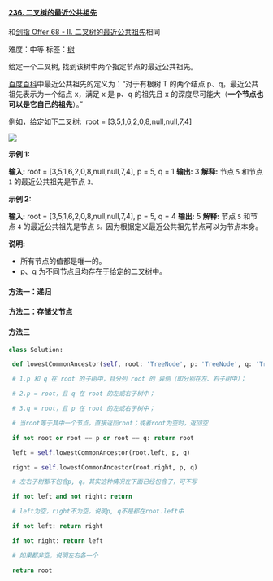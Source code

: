 #### [236\. 二叉树的最近公共祖先](https://leetcode-cn.com/problems/lowest-common-ancestor-of-a-binary-tree/)
和[剑指 Offer 68 - II. 二叉树的最近公共祖先](https://leetcode-cn.com/problems/er-cha-shu-de-zui-jin-gong-gong-zu-xian-lcof/)相同

难度：中等
标签：[树](../Topic/树.md)

给定一个二叉树, 找到该树中两个指定节点的最近公共祖先。

[百度百科](https://baike.baidu.com/item/%E6%9C%80%E8%BF%91%E5%85%AC%E5%85%B1%E7%A5%96%E5%85%88/8918834?fr=aladdin)中最近公共祖先的定义为：“对于有根树 T 的两个结点 p、q，最近公共祖先表示为一个结点 x，满足 x 是 p、q 的祖先且 x 的深度尽可能大（**一个节点也可以是它自己的祖先**）。”

例如，给定如下二叉树:  root = \[3,5,1,6,2,0,8,null,null,7,4\]

![](https://assets.leetcode-cn.com/aliyun-lc-upload/uploads/2018/12/15/binarytree.png)

**示例 1:**

**输入:** root = \[3,5,1,6,2,0,8,null,null,7,4\], p = 5, q = 1
**输出:** 3
**解释:** 节点 `5` 和节点 `1` 的最近公共祖先是节点 `3。`

**示例 2:**

**输入:** root = \[3,5,1,6,2,0,8,null,null,7,4\], p = 5, q = 4
**输出:** 5
**解释:** 节点 `5` 和节点 `4` 的最近公共祖先是节点 `5。`因为根据定义最近公共祖先节点可以为节点本身。

**说明:**

-   所有节点的值都是唯一的。
-   p、q 为不同节点且均存在于给定的二叉树中。

#### 方法一：递归

#### 方法二：存储父节点

#### 方法三
```python
class Solution:

 def lowestCommonAncestor(self, root: 'TreeNode', p: 'TreeNode', q: 'TreeNode') -> 'TreeNode':

 # 1.p 和 q 在 root 的子树中，且分列 root 的 异侧（即分别在左、右子树中）；

 # 2.p = root，且 q 在 root 的左或右子树中；

 # 3.q = root，且 p 在 root 的左或右子树中；

 # 当root等于其中一个节点，直接返回root；或者root为空时，返回空

 if not root or root == p or root == q: return root

 left = self.lowestCommonAncestor(root.left, p, q)

 right = self.lowestCommonAncestor(root.right, p, q)

 # 左右子树都不包含p, q。其实这种情况在下面已经包含了，可不写

 if not left and not right: return

 # left为空，right不为空，说明p, q不是都在root.left中

 if not left: return right

 if not right: return left

 # 如果都非空，说明左右各一个

 return root
 ```
 